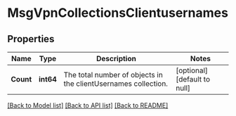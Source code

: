 # MsgVpnCollectionsClientusernames

## Properties
Name | Type | Description | Notes
------------ | ------------- | ------------- | -------------
**Count** | **int64** | The total number of objects in the clientUsernames collection. | [optional] [default to null]

[[Back to Model list]](../README.md#documentation-for-models) [[Back to API list]](../README.md#documentation-for-api-endpoints) [[Back to README]](../README.md)

